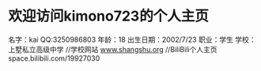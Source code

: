 # 欢迎访问kimono723的个人主页
名字：kai
QQ:3250986803
年龄：18
出生日期：2002/7/23
职业：学生
学校：上墅私立高级中学
//学校网站 www.shangshu.org
//BiliBili个人主页 space.bilibili.com/19927030
